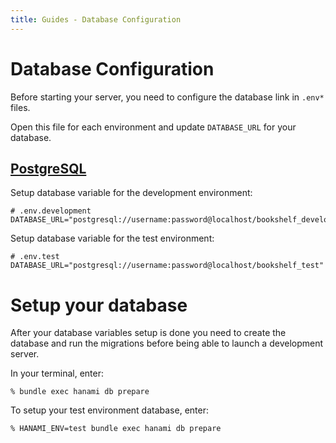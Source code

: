 ```yaml
---
title: Guides - Database Configuration
---
```


# Database Configuration

Before starting your server, you need to configure the database link in <code>.env*</code> files.

Open this file for each environment and update <code>DATABASE_URL</code> for your database.

## <a href="http://www.postgresql.org/" target="_blank">PostgreSQL</a>

Setup database variable for the development environment:

```
# .env.development
DATABASE_URL="postgresql://username:password@localhost/bookshelf_development"
```

Setup database variable for the test environment:

```
# .env.test
DATABASE_URL="postgresql://username:password@localhost/bookshelf_test"
```

# Setup your database

After your database variables setup is done you need to create the database and run the migrations before being able to launch a development server.

In your terminal, enter:

```
% bundle exec hanami db prepare
```

To setup your test environment database, enter:

```
% HANAMI_ENV=test bundle exec hanami db prepare
```

